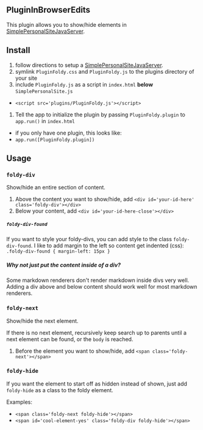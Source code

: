## PluginInBrowserEdits
This plugin allows you to show/hide elements in [SimplePersonalSiteJavaServer](https://github.com/SimplePersonalSite/SimplePersonalSiteJavaServer).

## Install
1. follow directions to setup a [SimplePersonalSiteJavaServer](https://github.com/SimplePersonalSite/SimplePersonalSiteJavaServer).
1. symlink `PluginFoldy.css` and `PluginFoldy.js` to the plugins directory of your site
1. include `PluginFoldy.js` as a script in `index.html` **below** `SimplePersonalSite.js`
  - `<script src='plugins/PluginFoldy.js'></script>`
1. Tell the app to initialize the plugin by passing `PluginFoldy.plugin` to `app.run()` in `index.html`
  - if you only have one plugin, this looks like:
  - `app.run([PluginFoldy.plugin])`

## Usage
### `foldy-div`
Show/hide an entire section of content.

1. Above the content you want to show/hide, add `<div id='your-id-here' class='foldy-div'></div>`
2. Below your content, add `<div id='your-id-here-close'></div>`


##### `foldy-div-found`
If you want to style your foldy-divs, you can add style to the class `foldy-div-found`. I like to add margin to the left so content get indented (css): `.foldy-div-found { margin-left: 15px }`

##### Why not just put the content inside of a div?
Some markdown renderers don't render markdown inside divs very well. Adding a div above and below content should work well for most markdown renderers.

### `foldy-next`
Show/hide the next element.

If there is no next element, recursively keep search up to parents until a next element can be found, or the `body` is reached.

1. Before the element you want to show/hide, add `<span class='foldy-next'></span>`

### `foldy-hide`
If you want the element to start off as hidden instead of shown, just add `foldy-hide` as a class to the foldy element.

Examples:
- `<span class='foldy-next foldy-hide'></span>`
- `<span id='cool-element-yes' class='foldy-div foldy-hide'></span>`
